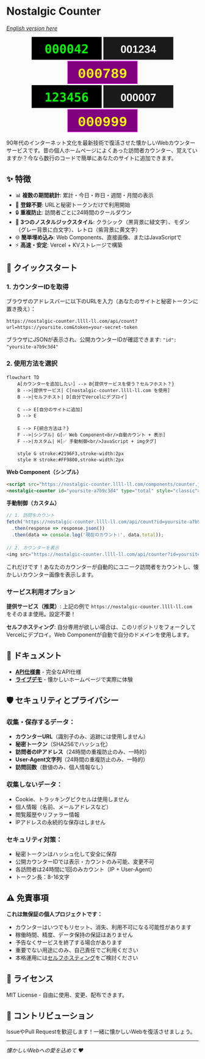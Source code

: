 # Nostalgic Counter

*[English version here](README.md)*

<div align="center">
  <img src="docs/images/classic-total.svg" alt="クラシックスタイル" />
  <img src="docs/images/modern-today.svg" alt="モダンスタイル" />
  <img src="docs/images/retro-week.svg" alt="レトロスタイル" />
  <br>
  <img src="docs/images/classic-large.svg" alt="大きなカウンター" />
  <img src="docs/images/modern-small.svg" alt="小さなカウンター" />
  <img src="docs/images/retro-medium.svg" alt="中くらいのカウンター" />
</div>

90年代のインターネット文化を最新技術で復活させた懐かしいWebカウンターサービスです。昔の個人ホームページによくあった訪問者カウンター、覚えていますか？今なら数行のコードで簡単にあなたのサイトに追加できます。

## ✨ 特徴

- 📊 **複数の期間統計**: 累計・今日・昨日・週間・月間の表示
- 🚫 **登録不要**: URLと秘密トークンだけで利用開始
- 🔒 **重複防止**: 訪問者ごとに24時間のクールダウン
- 🎨 **3つのノスタルジックスタイル**: クラシック（黒背景に緑文字）、モダン（グレー背景に白文字）、レトロ（紫背景に黄文字）
- 🌐 **簡単埋め込み**: Web Components、直接画像、またはJavaScriptで
- ⚡ **高速・安定**: Vercel + KVストレージで構築

## 🚀 クイックスタート

### 1. カウンターIDを取得

ブラウザのアドレスバーに以下のURLを入力（あなたのサイトと秘密トークンに置き換え）：

```
https://nostalgic-counter.llll-ll.com/api/count?url=https://yoursite.com&token=your-secret-token
```

ブラウザにJSONが表示され、公開カウンターIDが確認できます: `"id": "yoursite-a7b9c3d4"`

### 2. 使用方法を選択

```mermaid
flowchart TD
    A[カウンターを追加したい] --> B{提供サービスを使う？セルフホスト？}
    B -->|提供サービス| C[nostalgic-counter.llll-ll.com を使用]
    B -->|セルフホスト| D[自分でVercelにデプロイ]
    
    C --> E[自分のサイトに追加]
    D --> E
    
    E --> F{統合方法は？}
    F -->|シンプル| G[✅ Web Component<br/>自動カウント + 表示]
    F -->|カスタム| H[✅ 手動制御<br/>JavaScript + imgタグ]
    
    style G stroke:#2196F3,stroke-width:2px
    style H stroke:#FF9800,stroke-width:2px
```

**Web Component（シンプル）**
```html
<script src="https://nostalgic-counter.llll-ll.com/components/counter.js"></script>
<nostalgic-counter id="yoursite-a7b9c3d4" type="total" style="classic"></nostalgic-counter>
```

**手動制御（カスタム）**
```javascript
// 1. 訪問をカウント
fetch('https://nostalgic-counter.llll-ll.com/api/count?id=yoursite-a7b9c3d4')
  .then(response => response.json())
  .then(data => console.log('現在のカウント:', data.total));

// 2. カウンターを表示
<img src="https://nostalgic-counter.llll-ll.com/api/counter?id=yoursite-a7b9c3d4&type=total&style=classic" alt="カウンター" />
```

これだけです！あなたのカウンターが自動的にユニーク訪問者をカウントし、懐かしいカウンター画像を表示します。

### サービス利用オプション

**提供サービス（推奨）**: 上記の例で `https://nostalgic-counter.llll-ll.com` をそのまま使用。設定不要！

**セルフホスティング**: 自分専用が欲しい場合は、このリポジトリをフォークしてVercelにデプロイ。Web Componentが自動で自分のドメインを使用します。

## 📖 ドキュメント

- **[API仕様書](docs/API.md)** - 完全なAPI仕様
- **[ライブデモ](https://nostalgic-counter.llll-ll.com)** - 懐かしいホームページで実際に体験


## 🛡️ セキュリティとプライバシー

### 収集・保存するデータ：
- **カウンターURL**（識別子のみ、追跡には使用しません）
- **秘密トークン**（SHA256でハッシュ化）
- **訪問者のIPアドレス**（24時間の重複防止のみ、一時的）
- **User-Agent文字列**（24時間の重複防止のみ、一時的）
- **訪問回数**（数値のみ、個人情報なし）

### 収集しないデータ：
- Cookie、トラッキングピクセルは使用しません
- 個人情報（名前、メールアドレスなど）
- 閲覧履歴やリファラー情報
- IPアドレスの永続的な保存はしません

### セキュリティ対策：
- 秘密トークンはハッシュ化して安全に保存
- 公開カウンターIDでは表示・カウントのみ可能、変更不可
- 各訪問者は24時間に1回のみカウント（IP + User-Agent）
- トークン長：8-16文字

## ⚠️ 免責事項

**これは無保証の個人プロジェクトです：**
- カウンターはいつでもリセット、消失、利用不可になる可能性があります
- 稼働時間、精度、データ保持の保証はありません
- 予告なくサービスを終了する場合があります
- 重要でない用途にのみ、自己責任でご利用ください
- 本格運用には[セルフホスティング](#-サービス利用方法)をご検討ください


## 📜 ライセンス

MIT License - 自由に使用、変更、配布できます。

## 🌟 コントリビューション

IssueやPull Requestを歓迎します！一緒に懐かしいWebを復活させましょう。

---

*懐かしいWebへの愛を込めて ❤️*